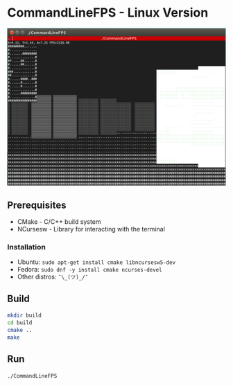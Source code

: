 # CommandLineFPS - Linux Version

![Screenshot](screenshot.png)
## Prerequisites

* CMake - C/C++ build system
* NCursesw - Library for interacting with the terminal

### Installation

* Ubuntu: `sudo apt-get install cmake libncursesw5-dev`
* Fedora: `sudo dnf -y install cmake ncurses-devel`
* Other distros: `¯\_(ツ)_/¯`

## Build

```sh
mkdir build
cd build
cmake ..
make
```

## Run

`./CommandLineFPS`


